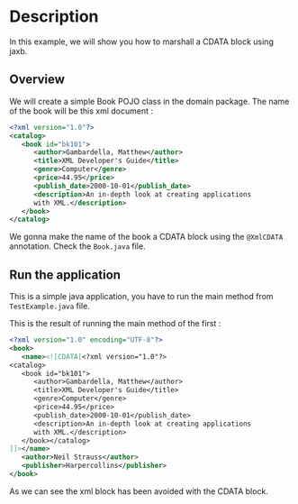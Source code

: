 # Description

In this example, we will show you how to marshall a CDATA block using jaxb.

## Overview

We will create a simple Book POJO class in the domain package. The name of the book will be this xml document :

```xml
<?xml version="1.0"?>
<catalog>
   <book id="bk101">
      <author>Gambardella, Matthew</author>
      <title>XML Developer's Guide</title>
      <genre>Computer</genre>
      <price>44.95</price>
      <publish_date>2000-10-01</publish_date>
      <description>An in-depth look at creating applications 
      with XML.</description>
   </book>
</catalog>
```

We gonna make the name of the book a CDATA block using the `@XmlCDATA` annotation. Check the `Book.java` file.

## Run the application

This is a simple java application, you have to run the main method from `TestExample.java` file.

This is the result of running the main method of the first  :

```xml
<?xml version="1.0" encoding="UTF-8"?>
<book>
   <name><![CDATA[<?xml version="1.0"?>
<catalog>
   <book id="bk101">
      <author>Gambardella, Matthew</author>
      <title>XML Developer's Guide</title>
      <genre>Computer</genre>
      <price>44.95</price>
      <publish_date>2000-10-01</publish_date>
      <description>An in-depth look at creating applications 
      with XML.</description>
   </book></catalog>
]]></name>
   <author>Neil Strauss</author>
   <publisher>Harpercollins</publisher>
</book>
```

As we can see the xml block has been avoided with the CDATA block.